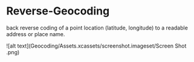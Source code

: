 # Reverse-Geocoding
 back reverse coding of a point location (latitude, longitude) to a readable address or place name.

![alt text](Geocoding/Assets.xcassets/screenshot.imageset/Screen Shot .png)
